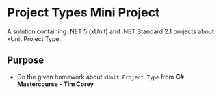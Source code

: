 # Project Types Mini Project
A solution containing .NET 5 (xUnit) and .NET Standard 2.1 projects about xUnit Project Type.

## Purpose
- Do the given homework about `xUnit Project Type` from **C# Mastercourse - Tim Corey**